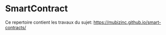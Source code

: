 # SmartContract
Ce repertoire contient les travaux du sujet: https://mubizinc.github.io/smart-contracts/

